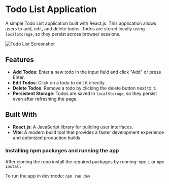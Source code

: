 # Todo List Application

A simple Todo List application built with React.js. This application allows users to add, edit, and delete todos. Todos are stored locally using `localStorage`, so they persist across browser sessions.

![Todo List Screenshot](https://github.com/user-attachments/assets/94b66602-6de2-4958-b17b-c1ec9db3f47a)


## Features

- **Add Todos**: Enter a new todo in the input field and click "Add" or press Enter.
- **Edit Todos**: Click on a todo to edit it directly.
- **Delete Todos**: Remove a todo by clicking the delete button next to it.
- **Persistent Storage**: Todos are saved in `localStorage`, so they persist even after refreshing the page.

## Built With

- **React.js**: A JavaScript library for building user interfaces.
- **Vite**: A modern build tool that provides a faster development experience and optimized production builds.

### Installing npm packages and running the app

After cloning the repo install the required packages by running:
`npm i` or `npm install`

To run the app in dev mode:
`npm run dev`
